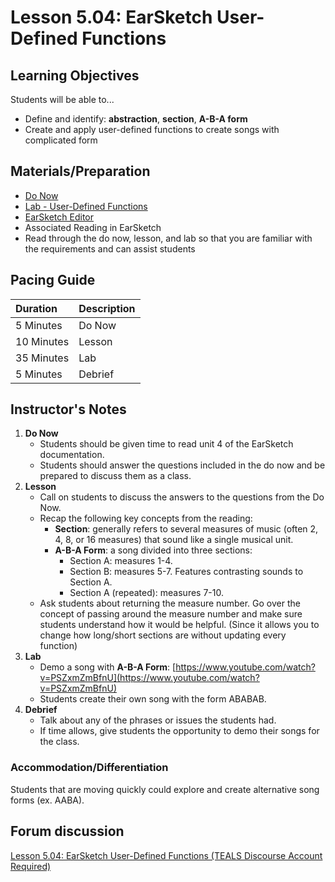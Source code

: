 # Lesson 5.04: EarSketch User-Defined Functions

## Learning Objectives

Students will be able to...

* Define and identify: **abstraction**, **section**, **A-B-A form**
* Create and apply user-defined functions to create songs with complicated form

## Materials/Preparation

* [Do Now](do_now.md)
* [Lab - User-Defined Functions](lab.md)
* [EarSketch Editor](http://earsketch.gatech.edu/earsketch2/)
* Associated Reading in EarSketch
* Read through the do now, lesson, and lab so that you are familiar with the requirements and can assist students

## Pacing Guide

| **Duration** | **Description** |
| :--- | :--- |
| 5 Minutes | Do Now |
| 10 Minutes | Lesson |
| 35 Minutes | Lab |
| 5 Minutes | Debrief |

## Instructor's Notes

1. **Do Now**
   * Students should be given time to read unit 4 of the EarSketch documentation.
   * Students should answer the questions included in the do now and be prepared to discuss them as a class.
2. **Lesson**
   * Call on students to discuss the answers to the questions from the Do Now.
   * Recap the following key concepts from the reading:
     * **Section**: generally refers to several measures of music \(often 2, 4, 8, or 16 measures\) that sound like a single musical unit.
     * **A-B-A Form**: a song divided into three sections:
       * Section A: measures 1-4.
       * Section B: measures 5-7. Features contrasting sounds to Section A.
       * Section A \(repeated\): measures 7-10.
   * Ask students about returning the measure number. Go over the concept of passing around the measure number and make sure students understand how it would be helpful. \(Since it allows you to change how long/short sections are without updating every function\)
3. **Lab**    
   * Demo a song with **A-B-A Form**: [https://www.youtube.com/watch?v=PSZxmZmBfnU](https://www.youtube.com/watch?v=PSZxmZmBfnU)
   * Students create their own song with the form ABABAB. 
4. **Debrief**
   * Talk about any of the phrases or issues the students had. 
   * If time allows, give students the opportunity to demo their songs for the class.

### Accommodation/Differentiation

Students that are moving quickly could explore and create alternative song forms \(ex. AABA\).

## Forum discussion

[Lesson 5.04: EarSketch User-Defined Functions \(TEALS Discourse Account Required\)](https://forums.tealsk12.org/c/2nd-semester-unit-5-earsketch/lesson-5-04-earsketch-user-defined-functions)


